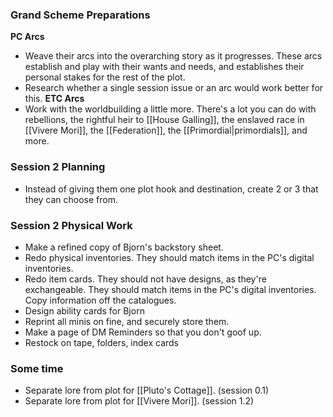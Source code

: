 ### Grand Scheme Preparations 
**PC Arcs**
- Weave their arcs into the overarching story as it progresses. These arcs establish and play with their wants and needs, and establishes their personal stakes for the rest of the plot.
- Research whether a single session issue or an arc would work better for this. 
**ETC Arcs**
- Work with the worldbuilding a little more. There's a lot you can do with rebellions, the rightful heir to [[House Galling]], the enslaved race in [[Vivere Mori]], the [[Federation]], the [[Primordial|primordials]], and more. 

### Session 2 Planning
- Instead of giving them one plot hook and destination, create 2 or 3 that they can choose from.

### Session 2 Physical Work
- Make a refined copy of Bjorn's backstory sheet.
- Redo physical inventories. They should match items in the PC's digital inventories.
- Redo item cards. They should not have designs, as they're exchangeable. They should match items in the PC's digital inventories. Copy information off the catalogues. 
- Design ability cards for Bjorn
- Reprint all minis on fine, and securely store them. 
- Make a page of DM Reminders so that you don't goof up.
- Restock on tape, folders, index cards

### Some time
- Separate lore from plot for [[Pluto's Cottage]]. (session 0.1)
- Separate lore from plot for [[Vivere Mori]]. (session 1.2)